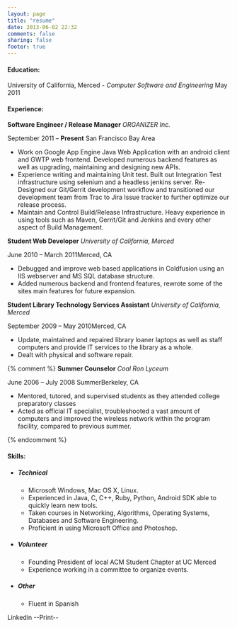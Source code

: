 ```yaml
---
layout: page
title: "resume"
date: 2013-06-02 22:32
comments: false
sharing: false
footer: true
---
```

<div id="education">
	<h4>Education:</h4>
	<p>University of California, Merced - <em> Computer Software and Engineering</em>
		<span class="muted pull-right">May 2011</span>
	</p>
</div>
<div id="experience">
	<h4>Experience:</h4>
	<strong>Software Engineer / Release Manager</strong>
	<span class=" pull-right "><em>ORGANIZER Inc.</em></span>
	<p>September 2011 – <strong>Present</strong> <span class="pull-right">San Francisco Bay Area</span></p>
	<ul>
	<li>
		Work on Google App Engine Java Web Application with an android client and GWTP web frontend. Developed numerous backend features as well as upgrading, maintaining and designing new APIs.
	</li>
	<li>
		Experience writing and maintaining Unit test. Built out Integration Test infrastructure using selenium and a headless jenkins server. Re-Designed our Git/Gerrit development workflow and transitioned our development team from Trac to Jira Issue tracker to further optimize our release process.
	</li>
	<li>
		Maintain and Control Build/Release Infrastructure. Heavy experience in using tools such as Maven, Gerrit/Git and Jenkins and every other aspect of Build Management.
	</li>
	</ul>
	<strong>Student Web Developer</strong>
	<span class="pull-right "><em>University of California, Merced</em></span>
	<p>June 2010 – March 2011<span class="pull-right">Merced, CA</span></p>
	<ul>
		<li>Debugged and improve web based applications in Coldfusion using an IIS webserver and MS SQL database structure.</li>
		<li>Added numerous backend and frontend features, rewrote some of the sites main features
			for future expansion.</li>
	</ul>
	<strong>Student Library Technology Services Assistant</strong>
	<span class="pull-right "><em>University of California, Merced</em></span>
	<p>September 2009 – May 2010<span class="pull-right">Merced, CA</span></p>
	<ul>
		<li>Update, maintained and repaired library loaner laptops as well as staff computers and provide IT services to the library as a whole. </li>
		<li>Dealt with physical and software repair.</li>
	</ul>
	{% comment %}
	<strong>Summer Counselor</strong>
	<span class="large pull-right "><em>Coal Ron Lyceum</em></span>
	<p>June 2006 – July 2008 Summer<span class="pull-right">Berkeley, CA</span></p>
	<ul>
		<li>Mentored, tutored, and supervised students as they attended college preparatory classes</li>
		<li>Acted as official IT specialist, troubleshooted a vast amount of computers and improved the wireless network within the program facility, compared to previous summer.</li>
	</ul>
	{% endcomment %}
</div>
<div id="skills">	
	<h4>Skills:</h4>
	<ul>
	<li><h5>Technical</h5></li>
		<ul>
			<li>Microsoft Windows, Mac OS X, Linux.</li>
			<li>Experienced in Java, C, C++, Ruby, Python, Android SDK able to quickly learn new tools.</li>
			<li>Taken courses in Networking, Algorithms, Operating Systems, Databases and Software Engineering.</li>
			<li>Proficient in using Microsoft Office and Photoshop.</li>
		</ul>
	<li><h5>Volunteer</h5></li>
		<ul>
			<li>Founding President of local ACM Student Chapter at UC Merced</li>
			<li>Experience working in a committee to organize events.</li>
		</ul>
	<li><h5>Other</h5></li>
		<ul>
			<li>Fluent in Spanish</li>
		</ul>
	</ul>

</div>
<div id="more-info">
Linkedin
--Print--
</div>